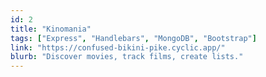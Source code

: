 ```yaml
---
id: 2
title: "Kinomania"
tags: ["Express", "Handlebars", "MongoDB", "Bootstrap"]
link: "https://confused-bikini-pike.cyclic.app/"
blurb: "Discover movies, track films, create lists."
---
```

